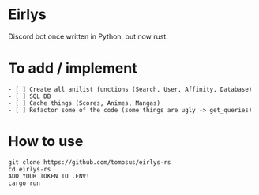 # Eirlys
Discord bot once written in Python, but now rust.

# To add / implement
```
- [ ] Create all anilist functions (Search, User, Affinity, Database)
- [ ] SQL DB
- [ ] Cache things (Scores, Animes, Mangas)
- [ ] Refactor some of the code (some things are ugly -> get_queries)
```

# How to use
```
git clone https://github.com/tomosus/eirlys-rs
cd eirlys-rs
ADD YOUR TOKEN TO .ENV!
cargo run
```